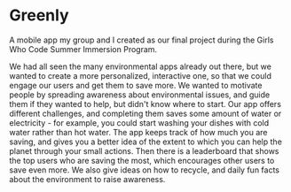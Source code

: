# Greenly

A mobile app my group and I created as our final project during the Girls Who Code Summer Immersion Program. 

We had all seen the many environmental apps already out there, but we wanted to create a more personalized, interactive one, so that we could engage our users and get them to save more. We wanted to motivate people by spreading awareness about environmental issues, and guide them if they wanted to help, but didn't know where to start. Our app offers different challenges, and completing them saves some amount of water or electricity - for example, you could start washing your dishes with cold water rather than hot water. The app keeps track of how much you are saving, and gives you a better idea of the extent to which you can help the planet through your small actions. Then there is a leaderboard that shows the top users who are saving the most, which encourages other users to save even more. We also give ideas on how to recycle, and daily fun facts about the environment to raise awareness. 
